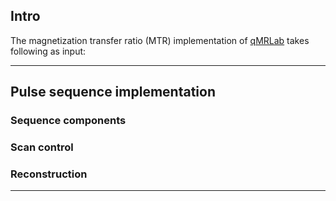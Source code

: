 ## Intro

The magnetization transfer ratio (MTR) implementation of [qMRLab](https://qmrlab.org) takes following as input:

***

## Pulse sequence implementation 

### Sequence components 

### Scan control 

### Reconstruction 


***





